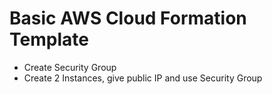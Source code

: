 # Basic AWS Cloud Formation Template

- Create Security Group
- Create 2 Instances, give public IP and use Security Group

